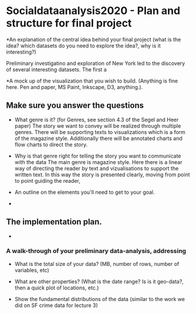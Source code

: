 # Socialdataanalysis2020 - Plan and structure for final project


*An explanation of the central idea behind your final project (what is the idea? which datasets do you need to explore the idea?, why is it interesting?)

Preliminary investigatino and exploration of New York led to the discovery of several interesting datasets. The first a 


*A mock up of the visualization that you wish to build. (Anything is fine here. Pen and paper, MS Paint, Inkscape, D3, anything.).





## Make sure you answer the questions
* What genre is it? (for Genres, see section 4.3 of the Segel and Heer paper)
The story we want to convey will be realized through multiple genres. There will be supporting texts to visualizations which is a form of the magazine style.
Additionally there will be annotated charts and flow charts to direct the story. 


* Why is that genre right for telling the story you want to communicate with the data
The main genre is magazine style. Here there is a linear way of directing the reader by text and vizualisations to support the written text. 
In this way the story is presented clearly, moving from point to point guiding the reader, 

* An outline on the elements you'll need to get to your goal.
- 


## The implementation plan.
- 


### A walk-through of your preliminary data-analysis, addressing
* What is the total size of your data? (MB, number of rows, number of variables, etc)


* What are other properties? (What is the date range? Is is it geo-data?, then a quick plot of locations, etc.)


* Show the fundamental distributions of the data (similar to the work we did on SF crime data for lecture 3)

